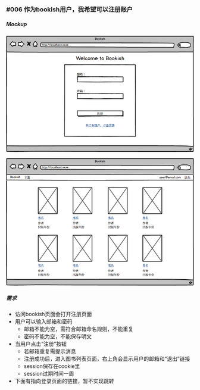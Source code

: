 ### #006 作为bookish用户，我希望可以注册账户

##### Mockup
![注册](images/Register.png "注册")   

![主页](images/Application.png "主页")

##### 需求
- 访问bookish页面会打开注册页面
- 用户可以输入邮箱和密码
  - 邮箱不能为空，需符合邮箱命名规则，不能重复
  - 密码不能为空，不能保存明文
- 当用户点击“注册”按钮
  - 若邮箱重复需提示消息
  - 注册成功后，进入图书列表页面，右上角会显示用户的邮箱和“退出”链接
  - session保存在cookie里
  - session过期时间一周
- 下面有指向登录页面的链接，暂不实现跳转
